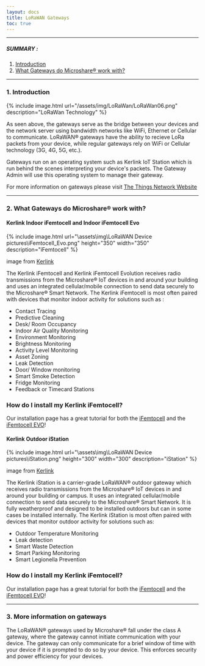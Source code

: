 ```yaml
---
layout: docs
title: LoRaWAN Gateways
toc: true
---
```


---------------------------------------

##### SUMMARY : 

1. [Introduction](./#1-introduction)
2. [What Gateways do Microshare® work with?](#2-what-gateways-do-microshare-work-with)


---------------------------------------
### 1. Introduction

{% include image.html url="/assets/img/LoRaWan/LoRaWan06.png" description="LoRaWan Technology" %}

As seen above, the gateways serve as the bridge between your devices and the network server using bandwidth networks like WiFi, Ethernet or Cellular to communicate. LoRaWAN® gateways have the ability to recieve LoRa packets from your device, while regular gateways rely on WiFi or Cellular technology (3G, 4G, 5G, etc.). 

Gateways run on an operating system such as Kerlink IoT Station which is run behind the scenes interpreting your device's packets. The Gateway Admin will use this operating system to manage their gateway. 

For more information on gateways please visit [The Things Network Website](https://www.thethingsnetwork.org/docs/gateways/
)

---------------------------------------

### 2. What Gateways do Microshare® work with?
<!--Need to complete this list-->
#### Kerlink Indoor iFemtocell and Indoor iFemtocell Evo

{% include image.html url="\assets\img\LoRaWAN Device pictures\iFemtocell_Evo.png" height="350" width="350" description="iFemtocell" %}

image from [Kerlink](https://www.kerlink.com/product/wirnet-ifemtocell-evolution/)

The Kerlink iFemtocell and Kerlink iFemtocell Evolution receives radio transmissions from the Microshare® IoT devices in and around your building and uses an integrated cellular/mobile connection to send data securely to the Microshare® Smart Network. The Kerlink iFemtocell is most often paired with devices that monitor indoor activity for solutions such as :

- Contact Tracing
- Predictive Cleaning
- Desk/ Room Occupancy
- Indoor Air Quality Monitoring
- Environment Monitoring
- Brightness Monitoring
- Activity Level Monitoring
- Asset Zoning
- Leak Detection
- Door/ Window monitoring
- Smart Smoke Detection
- Fridge Monitoring
- Feedback or Timecard Stations

### How do I install my Kerlink iFemtocell?
Our installation page has a great tutorial for both the [iFemtocell](/docs/2/installer/lorawan/gateway-installations/indoor-ifemtocell) and the [iFemtocell EVO](/docs/2/installer/lorawan/gateway-installations/indoor-ifemtocell-evo/)!

#### Kerlink Outdoor iStation


{% include image.html url="\assets\img\LoRaWAN Device pictures\iStation.png" height="300" width="300" description="iStation" %}

image from [Kerlink](https://www.kerlink.com/product/wirnet-istation/)

The Kerlink iStation is a carrier-grade LoRaWAN® outdoor gateway which receives radio transmissions from the Microshare® IoT devices in and around your building or campus. It uses an integrated cellular/mobile connection to send data securely to the Microshare® Smart Network. It is fully weatherproof and designed to be installed outdoors but can in some cases be installed internally. The Kerlink iStation is most often paired with devices that monitor outdoor activity for solutions such as:

- Outdoor Temperature Monitoring
- Leak detection
- Smart Waste Detection
- Smart Parking Monitoring
- Smart Legionella Prevention

### How do I install my Kerlink iFemtocell?
Our installation page has a great tutorial for both the [iFemtocell](/docs/2/installer/lorawan/gateway-installations/indoor-ifemtocell) and the [iFemtocell EVO](/docs/2/installer/lorawan/gateway-installations/indoor-ifemtocell-evo/)!

---------------------------------------

### 3. More information on gateways

The LoRaWAN® gateways used by Microshare® fall under the class A gateway, where the gateway cannot initiate communication with your device. The gateway can only communicate for a brief window of time with your device if it is prompted to do so by your device. This enforces security and power efficiency for your devices. 






